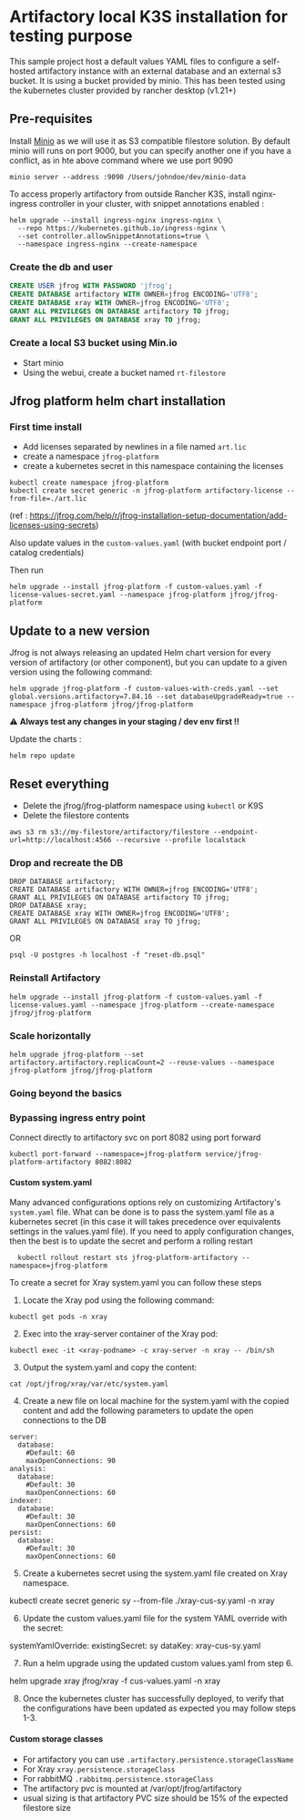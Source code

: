 # Artifactory local K3S installation for testing purpose
This sample project host a default values YAML files to configure a self-hosted artifactory instance with an external database and an external s3 bucket.
It is using a bucket provided by minio.
This has been tested using the kubernetes cluster provided by rancher desktop (v1.21+)

## Pre-requisites
Install [Minio](https://min.io/) as we will use it as S3 compatible filestore solution.
By default minio will runs on port 9000, but you can specify another one if you have a conflict, as in hte above command where we use port 9090

```
minio server --address :9090 /Users/johndoe/dev/minio-data
```
To access properly artifactory from outside Rancher K3S, install nginx-ingress controller in your cluster, with snippet annotations enabled :

```shell
helm upgrade --install ingress-nginx ingress-nginx \
  --repo https://kubernetes.github.io/ingress-nginx \
  --set controller.allowSnippetAnnotations=true \
  --namespace ingress-nginx --create-namespace 
```

### Create the db and user

```SQL
CREATE USER jfrog WITH PASSWORD 'jfrog';
CREATE DATABASE artifactory WITH OWNER=jfrog ENCODING='UTF8';
CREATE DATABASE xray WITH OWNER=jfrog ENCODING='UTF8';
GRANT ALL PRIVILEGES ON DATABASE artifactory TO jfrog;
GRANT ALL PRIVILEGES ON DATABASE xray TO jfrog;
```
### Create a local S3 bucket using Min.io

- Start minio
- Using the webui, create a bucket named `rt-filestore`


## Jfrog platform helm chart installation

### First time install
- Add licenses separated by newlines in a file named `art.lic`
- create a namespace `jfrog-platform`
- create a kubernetes secret in this namespace containing the licenses 
```
kubectl create namespace jfrog-platform 
kubectl create secret generic -n jfrog-platform artifactory-license --from-file=./art.lic

```

(ref : https://jfrog.com/help/r/jfrog-installation-setup-documentation/add-licenses-using-secrets)

Also update values in the `custom-values.yaml` (with bucket endpoint port / catalog credentials)

Then run
```shell
helm upgrade --install jfrog-platform -f custom-values.yaml -f license-values-secret.yaml --namespace jfrog-platform jfrog/jfrog-platform
```

## Update to a new version 
Jfrog is not always releasing an updated Helm chart version for every version of artifactory (or other component), but you can update to a given version using the following command:

```
helm upgrade jfrog-platform -f custom-values-with-creds.yaml --set global.versions.artifactory=7.84.16 --set databaseUpgradeReady=true --namespace jfrog-platform jfrog/jfrog-platform
```
:warning: **Always test any changes in your staging / dev env first !!**

Update the charts : 
```
helm repo update
```

## Reset everything

- Delete the jfrog/jfrog-platform namespace using `kubectl` or K9S
- Delete the filestore contents
```
aws s3 rm s3://my-filestore/artifactory/filestore --endpoint-url=http://localhost:4566 --recursive --profile localstack
```

### Drop and recreate the DB
```
DROP DATABASE artifactory;
CREATE DATABASE artifactory WITH OWNER=jfrog ENCODING='UTF8';
GRANT ALL PRIVILEGES ON DATABASE artifactory TO jfrog;
DROP DATABASE xray;
CREATE DATABASE xray WITH OWNER=jfrog ENCODING='UTF8';
GRANT ALL PRIVILEGES ON DATABASE xray TO jfrog;

```

OR

```
psql -U postgres -h localhost -f "reset-db.psql"
```

### Reinstall Artifactory

```shell
helm upgrade --install jfrog-platform -f custom-values.yaml -f license-values.yaml --namespace jfrog-platform --create-namespace jfrog/jfrog-platform
```

### Scale horizontally
```
helm upgrade jfrog-platform --set artifactory.artifactory.replicaCount=2 --reuse-values --namespace jfrog-platform jfrog/jfrog-platform
```
### Going beyond the basics 

### Bypassing ingress entry point 

Connect directly to artifactory svc on port 8082 using port forward
```
kubectl port-forward --namespace=jfrog-platform service/jfrog-platform-artifactory 8082:8082
```

#### Custom system.yaml
Many advanced configurations options rely on customizing Artifactory's `system.yaml` file.
What can be done is to pass the system.yaml file as a kubernetes secret (in this case it will takes precedence over equivalents settings in the values.yaml file).
If you need to apply configuration changes, then the best is to update the secret and perform a rolling restart 
```
  kubectl rollout restart sts jfrog-platform-artifactory --namespace=jfrog-platform
```

To create a secret for Xray system.yaml you can follow these steps
1. Locate the Xray pod using the following command:

```kubectl get pods -n xray```
 
2. Exec into the xray-server container of the Xray pod:
 
```kubectl exec -it <xray-podname> -c xray-server -n xray -- /bin/sh```

3. Output the system.yaml and copy the content:

```cat /opt/jfrog/xray/var/etc/system.yaml```

4. Create a new file on local machine for the system.yaml with the copied content and add the following parameters to update the open connections to the DB
```
server:
  database:
    #Default: 60
    maxOpenConnections: 90
analysis:
  database:
    #Default: 30
    maxOpenConnections: 60
indexer:
  database:
    #Default: 30
    maxOpenConnections: 60
persist:
  database:
    #Default: 30
    maxOpenConnections: 60
```
5. Create a kubernetes secret using the system.yaml file created on Xray namespace.

kubectl create secret generic sy --from-file ./xray-cus-sy.yaml -n xray

6. Update the custom values.yaml file for the system YAML override with the secret:

systemYamlOverride:
  existingSecret: sy
  dataKey: xray-cus-sy.yaml

7. Run a helm upgrade using the updated custom values.yaml from step 6. 
 
helm upgrade xray jfrog/xray -f cus-values.yaml -n xray

8. Once the kubernetes cluster has successfully deployed, to verify that the configurations have been updated as expected you may follow steps 1-3.

#### Custom storage classes
- For artifactory you can use `.artifactory.persistence.storageClassName`
- For Xray `xray.persistence.storageClass`
- For rabbitMQ `.rabbitmq.persistence.storageClass`
- The artifactory pvc is mounted at /var/opt/jfrog/artifactory
- usual sizing is that artifactory PVC size should be 15% of the expected filestore size

